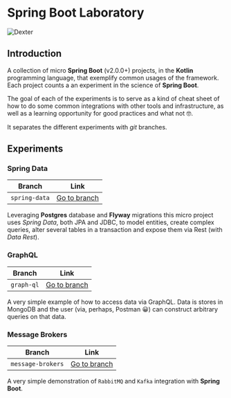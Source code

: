 # Spring Boot Laboratory

![Dexter](https://i.ebayimg.com/images/g/ntAAAOSw0rdcAEgr/s-l300.jpg)

## Introduction
A collection of micro **Spring Boot** (v2.0.0+) projects, in the **Kotlin** programming language, that exemplify common usages of the framework. Each project counts a an experiment in the science of **Spring Boot**.

The goal of each of the experiments is to serve as a kind of cheat sheet of how to do some common integrations with other tools and infrastructure, as well as a learning opportunity for good practices and what not 🤓️. 

It separates the different experiments with _git_ branches.

##  Experiments
### Spring Data

| Branch        | Link          |
| ------------- |:-------------:| 
| `spring-data` | [Go to branch](https://github.com/analog-alex/springboot-ktl-laboratory/tree/spring-data)     |

Leveraging **Postgres** database and **Flyway** migrations this micro project uses *Spring Data*, both JPA and JDBC, to model entities, create complex queries, alter several tables in a transaction and expose them via Rest (with *Data Rest*).

### GraphQL
| Branch        | Link          |
| ------------- |:-------------:| 
| `graph-ql` | [Go to branch](https://github.com/analog-alex/springboot-ktl-laboratory/tree/graph-ql)     |

A very simple example of how to access data via GraphQL. Data is stores in MongoDB and the user (via, perhaps, Postman 😀️) can construct arbitrary queries on that data.

### Message Brokers
| Branch        | Link          |
| ------------- |:-------------:| 
| `message-brokers` | [Go to branch](https://github.com/analog-alex/springboot-ktl-laboratory/tree/message-brokers)     |

A very simple demonstration of `RabbitMQ` and `Kafka` integration with **Spring Boot**.

